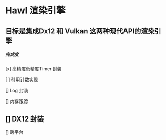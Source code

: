 # Hawl 渲染引擎
目标是集成Dx12 和 Vulkan 这两种现代API的渲染引擎
---
##### 完成度
[x] 高精度低精度Timer 封装


[ ]  引用计数实现


[] Log 封装


[] 内存跟踪


[] DX12 封装
---


[] 跨平台

